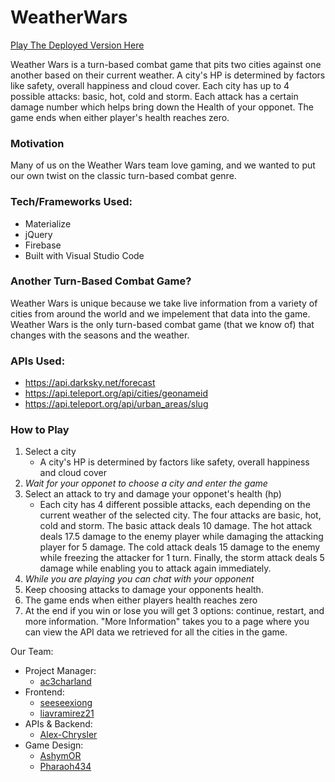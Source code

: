 # WeatherWars

[Play The Deployed Version Here](https://weatherwars.herokuapp.com/index.html)

Weather Wars is a turn-based combat game that pits two cities against one another based on their current weather.
A city's HP is determined by factors like safety, overall happiness and cloud cover. Each city has up to 4 possible attacks: basic, hot, cold and storm. Each attack has a certain damage number which helps bring down the Health of your opponet. The game ends when either player's health reaches zero. 


### Motivation

Many of us on the Weather Wars team love gaming, and we wanted to put our own twist on the classic turn-based combat genre.

### Tech/Frameworks Used:

* Materialize
* jQuery
* Firebase
* Built with Visual Studio Code

### Another Turn-Based Combat Game?
Weather Wars is unique because we take live information from a variety of cities from around the world and we impelement that data into the game. Weather Wars is the only turn-based combat game (that we know of) that changes with the seasons and the weather.


### APIs Used:
* https://api.darksky.net/forecast
* https://api.teleport.org/api/cities/geonameid
* https://api.teleport.org/api/urban_areas/slug

### How to Play
1. Select a city
    * A city's HP is determined by factors like safety, overall happiness and cloud cover
2. *Wait for your opponet to choose a city and enter the game* 
3. Select an attack to try and damage your opponet's health (hp)
    * Each city has 4 different possible attacks, each depending on the current weather of the selected city. The four attacks are basic, hot, cold and storm. The basic attack deals 10 damage. The hot attack deals 17.5 damage to the enemy player while damaging the attacking player for 5 damage. The cold attack deals 15 damage to the enemy while freezing the attacker for 1 turn. Finally, the storm attack deals 5 damage while enabling you to attack again immediately.
4. *While you are playing you can chat with your opponent*
5. Keep choosing attacks to damage your opponents health.
6. The game ends when either players health reaches zero
7. At the end if you win or lose you will get 3 options: continue, restart, and more information. "More Information" takes you to a page where you can view the API data we retrieved for all the cities in the game.

Our Team:
* Project Manager: 
    * [ac3charland](https://github.com/ac3charland)
* Frontend: 
    * [seeseexiong](https://github.com/seeseexiong)
    * [liavramirez21](https://github.com/liavramirez21)
* APIs & Backend: 
    * [Alex-Chrysler](https://github.com/Alex-Chrysler)
* Game Design:  
    * [AshymOR](https://github.com/AshymOR)
    * [Pharaoh434](https://github.com/Pharaoh434)



